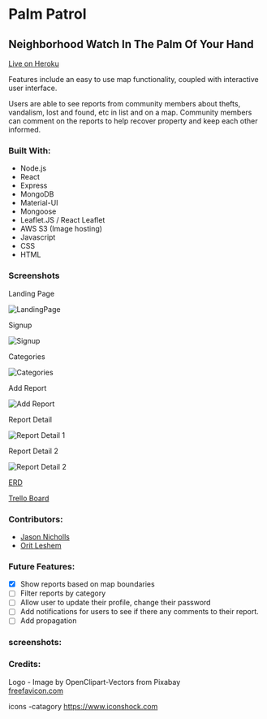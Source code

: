 # Palm Patrol

## Neighborhood Watch In The Palm Of Your Hand

[Live on Heroku](https://palmpatrol.herokuapp.com/)

Features include an easy to use map functionality, coupled with interactive user interface.

Users are able to see reports from community members about thefts, vandalism, lost and found, etc in list and on a map. Community members can comment on the reports to help recover property and keep each other informed.

### Built With:

- Node.js
- React
- Express
- MongoDB
- Material-UI
- Mongoose
- Leaflet.JS / React Leaflet
- AWS S3 (Image hosting)
- Javascript
- CSS
- HTML

### Screenshots

Landing Page

![LandingPage](/Docs/screenshots/landingPage.png)

Signup

![Signup](/Docs/screenshots/signup.png)

Categories

![Categories](/Docs/screenshots/categoryPage.png)

Add Report

![Add Report](/Docs/screenshots/addReport.png)

Report Detail

![Report Detail 1](/Docs/screenshots/reportDetail.png)

Report Detail 2

![Report Detail 2](/Docs/screenshots/reportDetail2.png)

[ERD](./Docs/erd.pdf)

[Trello Board](https://trello.com/b/tLy67cfk/palmpatrol)

### Contributors:

- [Jason Nicholls](https://www.linkedin.com/in/jason-nicholls-on/)
- [Orit Leshem](https://www.linkedin.com/in/orit-leshem/)

### Future Features:

- [x] Show reports based on map boundaries
- [ ] Filter reports by category
- [ ] Allow user to update their profile, change their password
- [ ] Add notifications for users to see if there any comments to their report.
- [ ] Add propagation

### screenshots:

### Credits:

Logo - Image by OpenClipart-Vectors from Pixabay  
[freefavicon.com](https://www.freefavicon.com/)

icons -catagory
https://www.iconshock.com
